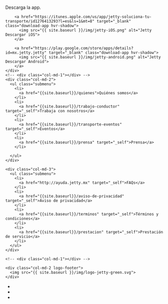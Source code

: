 
<div class="container footer">

  <div class="row">
    <div class="col-md-4 footer-downapp">
      <p class="text-downapp">Descarga la app.</p>
        <!-- <a href="solicitud" class="btn btn-default btn-lg btn-green btn-header">¿A dónde te llevamos?</a> -->

        <a href="https://itunes.apple.com/us/app/jetty-soluciona-tu-transporte/id1276413293?l=es&ls=1&mt=8" target="_blank" class="download-app hvr-shadow">
          <img src="{{ site.baseurl }}/img/jetty-iOS.png" alt="Jetty Descargar iOS">
        </a>

        <a href="https://play.google.com/store/apps/details?id=mx.jetty.jetty" target="_blank" class="download-app hvr-shadow">
          <img src="{{ site.baseurl }}/img/jetty-android.png" alt="Jetty Descargar Android">
        </a>
    </div>
    <!-- <div class="col-md-1"></div> -->
    <div class="col-md-2">
      <ul class="submenu">
        <li>
          <a href="{{site.baseurl}}/quienes">Quiénes somos</a>
        </li>
        <li>
          <a href="{{site.baseurl}}/trabajo-conductor" target="_self">Trabaja con nosotros</a>
        </li>
        <li>
          <a href="{{site.baseurl}}/transporte-eventos" target="_self">Eventos</a>
        </li>
        <li>
          <a href="{{site.baseurl}}/prensa" target="_self">Prensa</a>
        </li>

      </ul>
    </div>

    <div class="col-md-3">
      <ul class="submenu">
        <li>
          <a href="http://ayuda.jetty.mx" target="_self">FAQs</a>
        </li>
        <li>
          <a href="{{site.baseurl}}/aviso-de-privacidad" target="_self">Aviso de privacidad</a>
        </li>
        <li>
          <a href="{{site.baseurl}}/terminos" target="_self">Términos y condiciones</a>
        </li>
        <li>
          <a href="{{site.baseurl}}/prestacion" target="_self">Prestación de servicio</a>
        </li>
      </ul>
    </div>

    <!-- <div class="col-md-1"></div> -->

    <div class="col-md-2 logo-footer">
      <img src="{{ site.baseurl }}/img/logo-jetty-green.svg">
    </div>
  </div>

  <div class="row">
    <div class="col-md-12">
      <ul class="social text-center">
        <li class="social-mobile">
          <a href="https://www.facebook.com/JettyMX/" target="_blank" class="social-fb"></a>
        </li>
        <li class="social-mobile">
          <a href="https://twitter.com/jettymx" target="_blank" class="social-tw"></a>
        </li>
        <li class="social-mobile">
          <a href="https://www.instagram.com/jetty.mx" target="_blank" class="social-ins"></a>
        </li>
      </ul>
    </div>
  </div>

</div>